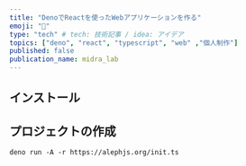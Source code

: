 ```yaml
---
title: "DenoでReactを使ったWebアプリケーションを作る"
emoji: "📝"
type: "tech" # tech: 技術記事 / idea: アイデア
topics: ["deno", "react", "typescript", "web" ,"個人制作"]
published: false
publication_name: midra_lab
---
```

## インストール

## プロジェクトの作成

```
deno run -A -r https://alephjs.org/init.ts
```

```

```